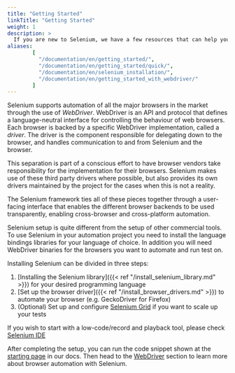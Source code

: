 ```yaml
---
title: "Getting Started"
linkTitle: "Getting Started"
weight: 1
description: >
  If you are new to Selenium, we have a few resources that can help you get up to speed right away.
aliases: 
        [
          "/documentation/en/getting_started/", 
          "/documentation/en/getting_started/quick/",
          "/documentation/en/selenium_installation/",
          "/documentation/en/getting_started_with_webdriver/"
        ]
---
```


Selenium supports automation of all the major browsers in the market
through the use of _WebDriver_.
WebDriver is an API and protocol that defines a language-neutral interface
for controlling the behaviour of web browsers.
Each browser is backed by a specific WebDriver implementation, called a *driver*.
The driver is the component responsible for delegating down to the browser,
and handles communication to and from Selenium and the browser.

This separation is part of a conscious effort to have browser vendors
take responsibility for the implementation for their browsers.
Selenium makes use of these third party drivers where possible,
but also provides its own drivers maintained by the project
for the cases when this is not a reality.

The Selenium framework ties all of these pieces together
through a user-facing interface that enables the different browser backends
to be used transparently,
enabling cross-browser and cross-platform automation.

Selenium setup is quite different from the setup of other commercial tools.
To use Selenium in your automation project you need to install the language
bindings libraries for your language of choice. In addition you will need
WebDriver binaries for the browsers you want to automate and run test on. 

Installing Selenium can be divided in three steps:

1. [Installing the Selenium library]({{< ref "/install_selenium_library.md" >}}) for your desired programming language
2. [Set up the browser driver]({{< ref "/install_browser_drivers.md" >}}) to automate your browser (e.g. GeckoDriver for Firefox)
3. (Optional) Set up and configure [Selenium Grid](/documentation/grid) if you want to scale up your tests

If you wish to start with a low-code/record and playback tool, please check 
[Selenium IDE](https://selenium.dev/selenium-ide)

After completing the setup, you can run the code snippet shown at the 
[starting page](/documentation) in our docs. Then head to the 
[WebDriver](/documentation/webdriver) section to learn more about
browser automation with Selenium.
